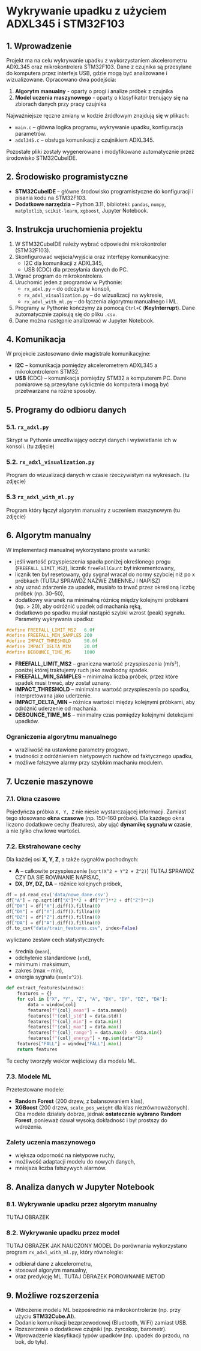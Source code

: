 # Wykrywanie upadku z użyciem ADXL345 i STM32F103

## 1. Wprowadzenie
Projekt ma na celu wykrywanie upadku z wykorzystaniem akcelerometru ADXL345 oraz mikrokontrolera STM32F103.
Dane z czujnika są przesyłane do komputera przez interfejs USB, gdzie mogą być analizowane i wizualizowane.
Opracowano dwa podejścia:
1. **Algorytm manualny** - oparty o progi i analize próbek z czujnika
2. **Model uczenia maszynowego** - oparty o klasyfikator trenujący się na zbiorach danych przy pracy czujnika

Najważniejsze ręczne zmiany w kodzie źródłowym znajdują się w plikach:
- `main.c` – główna logika programu, wykrywanie upadku, konfiguracja parametrów.
- `adxl345.c` – obsługa komunikacji z czujnikiem ADXL345.

Pozostałe pliki zostały wygenerowane i modyfikowane automatycznie przez środowisko STM32CubeIDE.

## 2. Środowisko programistyczne
- **STM32CubeIDE** – główne środowisko programistyczne do konfiguracji i pisania kodu na STM32F103.
- **Dodatkowe narzędzia** – Python 3.11, biblioteki: `pandas`, `numpy`, `matplotlib`, `scikit-learn`, `xgboost`, Jupyter Notebook.

## 3. Instrukcja uruchomienia projektu
1. W STM32CubeIDE należy wybrać odpowiedni mikrokontroler (STM32F103).
2. Skonfigurować wejścia/wyjścia oraz interfejsy komunikacyjne:
   - I2C dla komunikacji z ADXL345,
   - USB (CDC) dla przesyłania danych do PC.
3. Wgrać program do mikrokontrolera.
4. Uruchomić jeden z programów w Pythonie:
   - `rx_adxl.py` – do odczytu w konsoli,
   - `rx_adxl_visualization.py` – do wizualizacji na wykresie,
   - `rx_adxl_with_ml.py` – do łączenia algorytmu manualnego i ML.
5. Programy w Pythonie kończymy za pomocą `Ctrl+C` (**KeyInterrupt**). Dane automatycznie zapisują się do pliku `.csv`.
6. Dane można następnie analizować w Jupyter Notebook.

## 4. Komunikacja
W projekcie zastosowano dwie magistrale komunikacyjne:
- **I2C** – komunikacja pomiędzy akcelerometrem ADXL345 a mikrokontrolerem STM32.
- **USB** (CDC) – komunikacja pomiędzy STM32 a komputerem PC.
Dane pomiarowe są przesyłane cyklicznie do komputera i mogą być przetwarzane na różne sposoby.

## 5. Programy do odbioru danych
### 5.1. `rx_adxl.py`
Skrypt w Pythonie umożliwiający odczyt danych i wyświetlanie ich w konsoli.
(tu zdjęcie)
### 5.2. `rx_adxl_visualization.py`
Program do wizualizacji danych w czasie rzeczywistym na wykresach.
(tu zdjęcie)
### 5.3 `rx_adxl_with_ml.py`
Program który łączył algorytm manualny z uczeniem maszynowym
(tu zdjęcie)

## 6. Algorytm manualny
W implementacji manualnej wykorzystano proste warunki:
- jeśli wartość przyspieszenia spadła poniżej określonego progu (`FREEFALL_LIMIT_MS2`), licznik `freeFallCount` był inkrementowany,
- licznik ten był resetowany, gdy sygnał wracał do normy szybciej niż po x próbkach (TUTAJ SPRAWDZ NAZWE ZMIENNEJ I NAPISZ)
- aby uznać zdarzenie za upadek, musiało to trwać przez określoną liczbę próbek (np. 30–50),
- dodatkowy warunek na minimalną różnicę między kolejnymi próbkami (np. > 20), aby odróżnić upadek od machania ręką,
- dodatkowo po spadku musiał nastąpić szybki wzrost (peak) sygnału.
Parametry wykrywania upadku:
```c
#define FREEFALL_LIMIT_MS2   6.0f
#define FREEFALL_MIN_SAMPLES 200
#define IMPACT_THRESHOLD     50.0f
#define IMPACT_DELTA_MIN     20.0f
#define DEBOUNCE_TIME_MS     1000
```
- **FREEFALL_LIMIT_MS2** – graniczna wartość przyspieszenia (m/s²), poniżej której traktujemy ruch jako swobodny spadek.
- **FREEFALL_MIN_SAMPLES** – minimalna liczba próbek, przez które spadek musi trwać, aby został uznany.
- **IMPACT_THRESHOLD** – minimalna wartość przyspieszenia po spadku, interpretowana jako uderzenie.
- **IMPACT_DELTA_MIN** – różnica wartości między kolejnymi próbkami, aby odróżnić uderzenie od machania.
- **DEBOUNCE_TIME_MS** – minimalny czas pomiędzy kolejnymi detekcjami upadków.
### Ograniczenia algorytmu manualnego
- wrażliwość na ustawione parametry progowe,
- trudności z odróżnieniem nietypowych ruchów od faktycznego upadku,
- możliwe fałszywe alarmy przy szybkim machaniu modułem.

## 7. Uczenie maszynowe
### 7.1. Okna czasowe
Pojedyńcza próbka `X, Y, Z` nie niesie wystarczającej informacji. Zamiast tego stosowano **okna czasowe** (np. 150–160 próbek).
Dla każdego okna liczono dodatkowe cechy (features), aby ująć **dynamikę sygnału w czasie**, a nie tylko chwilowe wartości.

### 7.2. Ekstrahowane cechy
Dla każdej osi **X, Y, Z**, a także sygnałów pochodnych:
- **A** – całkowite przyspieszenie (`sqrt(X^2 + Y^2 + Z^2)`) TUTAJ SPRAWDZ CZY DA SIE ROWNANIE NAPISAC,
- **DX, DY, DZ, DA** – różnice kolejnych próbek,
```python
df = pd.read_csv('data/nowe_dane.csv')
df["A"] = np.sqrt(df["X"]**2 + df["Y"]**2 + df["Z"]**2)
df["DX"] = df["X"].diff().fillna(0)
df["DY"] = df["Y"].diff().fillna(0)
df["DZ"] = df["Z"].diff().fillna(0)
df["DA"] = df["A"].diff().fillna(0)
df.to_csv("data/train_features.csv", index=False)
```

wyliczano zestaw cech statystycznych:
- średnia (`mean`),
- odchylenie standardowe (`std`),
- minimum i maksimum,
- zakres (max – min),
- energia sygnału (`sum(x^2)`).
```python
def extract_features(window):
    features = {}
    for col in ["X", "Y", "Z", "A", "DX", "DY", "DZ", "DA"]:
        data = window[col]
        features[f"{col}_mean"] = data.mean()
        features[f"{col}_std"] = data.std()
        features[f"{col}_min"] = data.min()
        features[f"{col}_max"] = data.max()
        features[f"{col}_range"] = data.max() - data.min()
        features[f"{col}_energy"] = np.sum(data**2)
    features["FALL"] = window["FALL"].max()
    return features
```

Te cechy tworzyły wektor wejściowy dla modelu ML.

### 7.3. Modele ML
Przetestowane modele:
- **Random Forest** (200 drzew, z balansowaniem klas),
- **XGBoost** (200 drzew, `scale_pos_weight` dla klas niezrównoważonych).
Oba modele działały dobrze, jednak **ostatecznie wybrano Random Forest**, ponieważ dawał wysoką dokładność i był prostszy do wdrożenia.
### Zalety uczenia maszynowego
- większa odporność na nietypowe ruchy,
- możliwość adaptacji modelu do nowych danych,
- mniejsza liczba fałszywych alarmów.

## 8. Analiza danych w Jupyter Notebook
### 8.1. Wykrywanie upadku przez algorytm manualny
TUTAJ OBRAZEK
### 8.2. Wykrywanie upadku przez model
TUTAJ OBRAZEK JAK NAUCZONY MODEL
Do porównania wykorzystano program `rx_adxl_with_ml.py`, który równolegle:
- odbierał dane z akcelerometru,
- stosował algorytm manualny,
- oraz predykcję ML.
TUTAJ OBRAZEK POROWNANIE METOD

## 9. Możliwe rozszerzenia
- Wdrożenie modelu ML bezpośrednio na mikrokontrolerze (np. przy użyciu **STM32Cube.AI**).
- Dodanie komunikacji bezprzewodowej (Bluetooth, WiFi) zamiast USB.
- Rozszerzenie o dodatkowe czujniki (np. żyroskop, barometr).
- Wprowadzenie klasyfikacji typów upadków (np. upadek do przodu, na bok, do tyłu).
